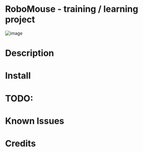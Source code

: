 # RoboMouse - training / learning project 
![image](https://github.com/WerewolfC/RoboMouse/assets/136624525/42262a76-a40c-4d20-947c-d0479df504a6)
# Description
# Install
# TODO:
# Known Issues
# Credits
